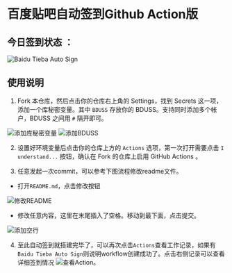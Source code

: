 # 百度贴吧自动签到Github Action版

## 今日签到状态 ：

![Baidu Tieba Auto Sign](https://github.com/RoadIsLong/TiebaSign/workflows/Baidu%20Tieba%20Auto%20Sign/badge.svg)

## 使用说明

1. Fork 本仓库，然后点击你的仓库右上角的 Settings，找到 Secrets 这一项，添加一个库秘密变量。其中 `BDUSS` 存放你的 BDUSS。支持同时添加多个帐户，BDUSS 之间用 `#` 隔开即可。

![添加库秘密变量](https://user-images.githubusercontent.com/30728105/165701800-ff57b82c-553d-4ddb-9687-d7be1c99801d.png)
![添加BDUSS](https://user-images.githubusercontent.com/30728105/165701943-d9086ff4-b251-437f-bb64-769f62fa730d.png)

2. 设置好环境变量后点击你的仓库上方的 `Actions` 选项，第一次打开需要点击 `I understand...` 按钮，确认在 Fork 的仓库上启用 GitHub Actions 。

3. 任意发起一次commit，可以参考下图流程修改readme文件。

- 打开`README.md`，点击修改按钮

![修改README](https://user-images.githubusercontent.com/30728105/165702570-e07bdd1d-752e-4d30-9994-af850f84ee32.png)

- 修改任意内容，这里在末尾插入了空格。移动到最下面，点击提交。

![添加空行](https://user-images.githubusercontent.com/30728105/165702845-0c918257-ea11-4a9d-90c1-814054d6a20e.png)

4. 至此自动签到就搭建完毕了，可以再次点击`Actions`查看工作记录，如果有`Baidu Tieba Auto Sign`则说明workflow创建成功了。点击右侧记录可以查看详细签到情况
![查看Action](https://user-images.githubusercontent.com/30728105/165702128-f364cda8-ceec-4b14-a5af-67c34b9de005.png)。
